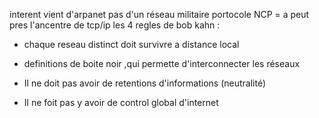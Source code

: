 interent vient d'arpanet pas d'un réseau militaire
portocole NCP = a peut pres l'ancentre de tcp/ip
les 4 regles de bob kahn :
- chaque reseau distinct doit survivre a distance local


- definitions de boite noir ,qui permette d'interconnecter les réseaux 
- Il ne doit pas avoir de retentions d'informations (neutralité)
- Il ne foit pas y avoir de control global d'internet 


